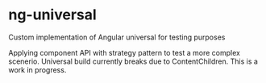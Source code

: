 # ng-universal

Custom implementation of Angular universal for testing purposes

Applying component API with strategy pattern to test a more complex scenerio. Universal build currently breaks due to ContentChildren. This is a work in progress.

